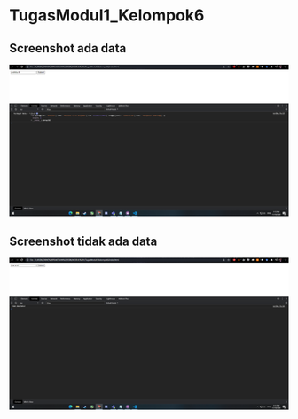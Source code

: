 # TugasModul1_Kelompok6

## Screenshot ada data
![Adadata](/adadata.png)

## Screenshot tidak ada data
![Nodata](/nodata.png)
